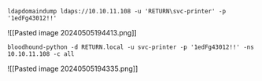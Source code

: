 
```
ldapdomaindump ldaps://10.10.11.108 -u 'RETURN\svc-printer' -p '1edFg43012!!'
```
![[Pasted image 20240505194413.png]]


```
bloodhound-python -d RETURN.local -u svc-printer -p '1edFg43012!!' -ns 10.10.11.108 -c all
```
![[Pasted image 20240505194335.png]]


```

```